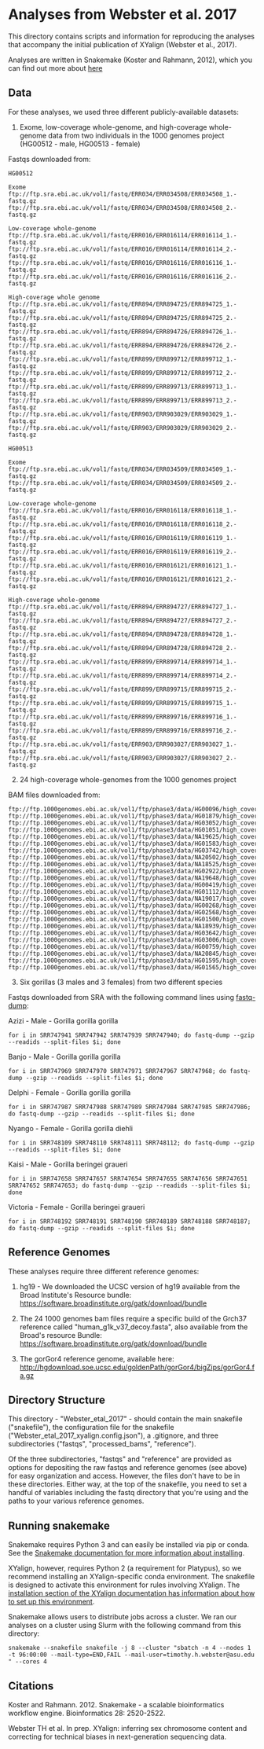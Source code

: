 # Analyses from Webster et al. 2017
This directory contains scripts and information for reproducing the analyses that
accompany the initial publication of XYalign (Webster et al., 2017).

Analyses are written in Snakemake (Koster and Rahmann, 2012), which you can find out more about [here](https://snakemake.readthedocs.io/en/stable/index.html)

## Data
For these analyses, we used three different publicly-available datasets:

1) Exome, low-coverage whole-genome, and high-coverage whole-genome data from
two individuals in the 1000 genomes project (HG00512 - male, HG00513 - female)

Fastqs downloaded from:
```
HG00512

Exome
ftp:/­/­ftp.­sra.­ebi.­ac.­uk/­vol1/­fastq/­ERR034/­ERR034508/­ERR034508_1.­fastq.­gz
ftp:/­/­ftp.­sra.­ebi.­ac.­uk/­vol1/­fastq/­ERR034/­ERR034508/­ERR034508_2.­fastq.­gz

Low-coverage whole-genome
ftp:/­/­ftp.­sra.­ebi.­ac.­uk/­vol1/­fastq/­ERR016/­ERR016114/­ERR016114_1.­fastq.­gz
ftp:/­/­ftp.­sra.­ebi.­ac.­uk/­vol1/­fastq/­ERR016/­ERR016114/­ERR016114_2.­fastq.­gz
ftp:/­/­ftp.­sra.­ebi.­ac.­uk/­vol1/­fastq/­ERR016/­ERR016116/­ERR016116_1.­fastq.­gz
ftp:/­/­ftp.­sra.­ebi.­ac.­uk/­vol1/­fastq/­ERR016/­ERR016116/­ERR016116_2.­fastq.­gz

High-coverage whole genome
ftp:/­/­ftp.­sra.­ebi.­ac.­uk/­vol1/­fastq/­ERR894/­ERR894725/­ERR894725_1.­fastq.­gz
ftp:/­/­ftp.­sra.­ebi.­ac.­uk/­vol1/­fastq/­ERR894/­ERR894725/­ERR894725_2.­fastq.­gz
ftp:/­/­ftp.­sra.­ebi.­ac.­uk/­vol1/­fastq/­ERR894/­ERR894726/­ERR894726_1.­fastq.­gz
ftp:/­/­ftp.­sra.­ebi.­ac.­uk/­vol1/­fastq/­ERR894/­ERR894726/­ERR894726_2.­fastq.­gz
ftp:/­/­ftp.­sra.­ebi.­ac.­uk/­vol1/­fastq/­ERR899/­ERR899712/­ERR899712_1.­fastq.­gz
ftp:/­/­ftp.­sra.­ebi.­ac.­uk/­vol1/­fastq/­ERR899/­ERR899712/­ERR899712_2.­fastq.­gz
ftp:/­/­ftp.­sra.­ebi.­ac.­uk/­vol1/­fastq/­ERR899/­ERR899713/­ERR899713_1.­fastq.­gz
ftp:/­/­ftp.­sra.­ebi.­ac.­uk/­vol1/­fastq/­ERR899/­ERR899713/­ERR899713_2.­fastq.­gz
ftp:/­/­ftp.­sra.­ebi.­ac.­uk/­vol1/­fastq/­ERR903/­ERR903029/­ERR903029_1.­fastq.­gz
ftp:/­/­ftp.­sra.­ebi.­ac.­uk/­vol1/­fastq/­ERR903/­ERR903029/­ERR903029_2.­fastq.­gz

HG00513

Exome
ftp:/­/­ftp.­sra.­ebi.­ac.­uk/­vol1/­fastq/­ERR034/­ERR034509/­ERR034509_1.­fastq.­gz
ftp:/­/­ftp.­sra.­ebi.­ac.­uk/­vol1/­fastq/­ERR034/­ERR034509/­ERR034509_2.­fastq.­gz

Low-coverage whole-genome
ftp:/­/­ftp.­sra.­ebi.­ac.­uk/­vol1/­fastq/­ERR016/­ERR016118/­ERR016118_1.­fastq.­gz
ftp:/­/­ftp.­sra.­ebi.­ac.­uk/­vol1/­fastq/­ERR016/­ERR016118/­ERR016118_2.­fastq.­gz
ftp:/­/­ftp.­sra.­ebi.­ac.­uk/­vol1/­fastq/­ERR016/­ERR016119/­ERR016119_1.­fastq.­gz
ftp:/­/­ftp.­sra.­ebi.­ac.­uk/­vol1/­fastq/­ERR016/­ERR016119/­ERR016119_2.­fastq.­gz
ftp:/­/­ftp.­sra.­ebi.­ac.­uk/­vol1/­fastq/­ERR016/­ERR016121/­ERR016121_1.­fastq.­gz
ftp:/­/­ftp.­sra.­ebi.­ac.­uk/­vol1/­fastq/­ERR016/­ERR016121/­ERR016121_2.­fastq.­gz

High-coverage whole-genome
ftp:/­/­ftp.­sra.­ebi.­ac.­uk/­vol1/­fastq/­ERR894/­ERR894727/­ERR894727_1.­fastq.­gz
ftp:/­/­ftp.­sra.­ebi.­ac.­uk/­vol1/­fastq/­ERR894/­ERR894727/­ERR894727_2.­fastq.­gz
ftp:/­/­ftp.­sra.­ebi.­ac.­uk/­vol1/­fastq/­ERR894/­ERR894728/­ERR894728_1.­fastq.­gz
ftp:/­/­ftp.­sra.­ebi.­ac.­uk/­vol1/­fastq/­ERR894/­ERR894728/­ERR894728_2.­fastq.­gz
ftp:/­/­ftp.­sra.­ebi.­ac.­uk/­vol1/­fastq/­ERR899/­ERR899714/­ERR899714_1.­fastq.­gz
ftp:/­/­ftp.­sra.­ebi.­ac.­uk/­vol1/­fastq/­ERR899/­ERR899714/­ERR899714_2.­fastq.­gz
ftp:/­/­ftp.­sra.­ebi.­ac.­uk/­vol1/­fastq/­ERR899/­ERR899715/­ERR899715_2.­fastq.­gz
ftp:/­/­ftp.­sra.­ebi.­ac.­uk/­vol1/­fastq/­ERR899/­ERR899715/­ERR899715_1.­fastq.­gz
ftp:/­/­ftp.­sra.­ebi.­ac.­uk/­vol1/­fastq/­ERR899/­ERR899716/­ERR899716_1.­fastq.­gz
ftp:/­/­ftp.­sra.­ebi.­ac.­uk/­vol1/­fastq/­ERR899/­ERR899716/­ERR899716_2.­fastq.­gz
ftp:/­/­ftp.­sra.­ebi.­ac.­uk/­vol1/­fastq/­ERR903/­ERR903027/­ERR903027_1.­fastq.­gz
ftp:/­/­ftp.­sra.­ebi.­ac.­uk/­vol1/­fastq/­ERR903/­ERR903027/­ERR903027_2.­fastq.­gz
```

2) 24 high-coverage whole-genomes from the 1000 genomes project

BAM files downloaded from:

```
ftp://ftp.1000genomes.ebi.ac.uk/vol1/ftp/phase3/data/HG00096/high_coverage_alignment/HG00096.wgs.ILLUMINA.bwa.GBR.high_cov_pcr_free.20140203.bam
ftp://ftp.1000genomes.ebi.ac.uk/vol1/ftp/phase3/data/HG01879/high_coverage_alignment/HG01879.wgs.ILLUMINA.bwa.ACB.high_cov_pcr_free.20140203.bam
ftp://ftp.1000genomes.ebi.ac.uk/vol1/ftp/phase3/data/HG03052/high_coverage_alignment/HG03052.wgs.ILLUMINA.bwa.MSL.high_cov_pcr_free.20140203.bam
ftp://ftp.1000genomes.ebi.ac.uk/vol1/ftp/phase3/data/HG01051/high_coverage_alignment/HG01051.wgs.ILLUMINA.bwa.PUR.high_cov_pcr_free.20140203.bam
ftp://ftp.1000genomes.ebi.ac.uk/vol1/ftp/phase3/data/NA19625/high_coverage_alignment/NA19625.wgs.ILLUMINA.bwa.ASW.high_cov_pcr_free.20140203.bam
ftp://ftp.1000genomes.ebi.ac.uk/vol1/ftp/phase3/data/HG01583/high_coverage_alignment/HG01583.wgs.ILLUMINA.bwa.PJL.high_cov_pcr_free.20140203.bam
ftp://ftp.1000genomes.ebi.ac.uk/vol1/ftp/phase3/data/HG03742/high_coverage_alignment/HG03742.wgs.ILLUMINA.bwa.ITU.high_cov_pcr_free.20140203.bam
ftp://ftp.1000genomes.ebi.ac.uk/vol1/ftp/phase3/data/NA20502/high_coverage_alignment/NA20502.wgs.ILLUMINA.bwa.TSI.high_cov_pcr_free.20140203.bam
ftp://ftp.1000genomes.ebi.ac.uk/vol1/ftp/phase3/data/NA18525/high_coverage_alignment/NA18525.wgs.ILLUMINA.bwa.CHB.high_cov_pcr_free.20140203.bam
ftp://ftp.1000genomes.ebi.ac.uk/vol1/ftp/phase3/data/HG02922/high_coverage_alignment/HG02922.wgs.ILLUMINA.bwa.ESN.high_cov_pcr_free.20140203.bam
ftp://ftp.1000genomes.ebi.ac.uk/vol1/ftp/phase3/data/NA19648/high_coverage_alignment/NA19648.wgs.ILLUMINA.bwa.MXL.high_cov_pcr_free.20140203.bam
ftp://ftp.1000genomes.ebi.ac.uk/vol1/ftp/phase3/data/HG00419/high_coverage_alignment/HG00419.wgs.ILLUMINA.bwa.CHS.high_cov_pcr_free.20140203.bam
ftp://ftp.1000genomes.ebi.ac.uk/vol1/ftp/phase3/data/HG01112/high_coverage_alignment/HG01112.wgs.ILLUMINA.bwa.CLM.high_cov_pcr_free.20140203.bam
ftp://ftp.1000genomes.ebi.ac.uk/vol1/ftp/phase3/data/NA19017/high_coverage_alignment/NA19017.wgs.ILLUMINA.bwa.LWK.high_cov_pcr_free.20140203.bam
ftp://ftp.1000genomes.ebi.ac.uk/vol1/ftp/phase3/data/HG00268/high_coverage_alignment/HG00268.wgs.ILLUMINA.bwa.FIN.high_cov_pcr_free.20140203.bam
ftp://ftp.1000genomes.ebi.ac.uk/vol1/ftp/phase3/data/HG02568/high_coverage_alignment/HG02568.wgs.ILLUMINA.bwa.GWD.high_cov_pcr_free.20140203.bam
ftp://ftp.1000genomes.ebi.ac.uk/vol1/ftp/phase3/data/HG01500/high_coverage_alignment/HG01500.wgs.ILLUMINA.bwa.IBS.high_cov_pcr_free.20140203.bam
ftp://ftp.1000genomes.ebi.ac.uk/vol1/ftp/phase3/data/NA18939/high_coverage_alignment/NA18939.wgs.ILLUMINA.bwa.JPT.high_cov_pcr_free.20140203.bam
ftp://ftp.1000genomes.ebi.ac.uk/vol1/ftp/phase3/data/HG03642/high_coverage_alignment/HG03642.wgs.ILLUMINA.bwa.STU.high_cov_pcr_free.20140203.bam
ftp://ftp.1000genomes.ebi.ac.uk/vol1/ftp/phase3/data/HG03006/high_coverage_alignment/HG03006.wgs.ILLUMINA.bwa.BEB.high_cov_pcr_free.20140203.bam
ftp://ftp.1000genomes.ebi.ac.uk/vol1/ftp/phase3/data/HG00759/high_coverage_alignment/HG00759.wgs.ILLUMINA.bwa.CDX.high_cov_pcr_free.20140203.bam
ftp://ftp.1000genomes.ebi.ac.uk/vol1/ftp/phase3/data/NA20845/high_coverage_alignment/NA20845.wgs.ILLUMINA.bwa.GIH.high_cov_pcr_free.20140203.bam
ftp://ftp.1000genomes.ebi.ac.uk/vol1/ftp/phase3/data/HG01595/high_coverage_alignment/HG01595.wgs.ILLUMINA.bwa.KHV.high_cov_pcr_free.20140203.bam
ftp://ftp.1000genomes.ebi.ac.uk/vol1/ftp/phase3/data/HG01565/high_coverage_alignment/HG01565.wgs.ILLUMINA.bwa.PEL.high_cov_pcr_free.20140203.bam
```

3) Six gorillas (3 males and 3 females) from two different species

Fastqs downloaded from SRA with the following command lines using [fastq-dump](https://trace.ncbi.nlm.nih.gov/Traces/sra/sra.cgi?view=toolkit_doc&f=fastq-dump):

Azizi - Male - Gorilla gorilla gorilla
```
for i in SRR747941 SRR747942 SRR747939 SRR747940; do fastq-dump --gzip --readids --split-files $i; done
```

Banjo - Male - Gorilla gorilla gorilla
```
for i in SRR747969 SRR747970 SRR747971 SRR747967 SRR747968; do fastq-dump --gzip --readids --split-files $i; done
```

Delphi - Female - Gorilla gorilla gorilla
```
for i in SRR747987 SRR747988 SRR747989 SRR747984 SRR747985 SRR747986; do fastq-dump --gzip --readids --split-files $i; done
```

Nyango - Female - Gorilla gorilla diehli
```
for i in SRR748109 SRR748110 SRR748111 SRR748112; do fastq-dump --gzip --readids --split-files $i; done
```
Kaisi - Male - Gorilla beringei graueri
```
for i in SRR747658 SRR747657 SRR747654 SRR747655 SRR747656 SRR747651 SRR747652 SRR747653; do fastq-dump --gzip --readids --split-files $i; done
```

Victoria - Female - Gorilla beringei graueri
```
for i in SRR748192 SRR748191 SRR748190 SRR748189 SRR748188 SRR748187; do fastq-dump --gzip --readids --split-files $i; done
```

## Reference Genomes
These analyses require three different reference genomes:

1) hg19 - We downloaded the UCSC version of hg19 available from the Broad Institute's
Resource bundle: https://software.broadinstitute.org/gatk/download/bundle

2) The 24 1000 genomes bam files require a specific build of the Grch37 reference
called "human_g1k_v37_decoy.fasta", also available from the Broad's resource
Bundle: https://software.broadinstitute.org/gatk/download/bundle

3) The gorGor4 reference genome, available here: http://hgdownload.soe.ucsc.edu/goldenPath/gorGor4/bigZips/gorGor4.fa.gz

## Directory Structure
This directory - "Webster_etal_2017" - should contain the main snakefile ("snakefile"), the configuration file for the snakefile ("Webster_etal_2017_xyalign.config.json"),
a .gitignore, and three subdirectories ("fastqs", "processed_bams", "reference").

Of the three subdirectories, "fastqs" and "reference" are provided as options for
depositing the raw fastqs and reference genomes (see above) for easy organization
and access.  However, the files don't have to be in these directories.  Either way,
at the top of the snakefile, you need to set a handful of variables including
the fastq directory that you're using and the paths to your various reference genomes.

## Running snakemake
Snakemake requires Python 3 and can easily be installed via pip or conda.  See
the [Snakemake documentation for more information about installing](https://snakemake.readthedocs.io/en/stable/getting_started/installation.html).

XYalign, however, requires Python 2 (a requirement for Platypus), so we recommend
installing an XYalign-specific conda environment.  The snakefile is designed
to activate this environment for rules involving XYalign.  The [installation section
of the XYalign documentation has information about how to set up this environment](http://xyalign.readthedocs.io/en/latest/installation.html).

Snakemake allows users to distribute jobs across a cluster.  We ran our analyses on
a cluster using Slurm with the following command from this directory:

```
snakemake --snakefile snakefile -j 8 --cluster "sbatch -n 4 --nodes 1 -t 96:00:00 --mail-type=END,FAIL --mail-user=timothy.h.webster@asu.edu " --cores 4
```

## Citations
Koster and Rahmann. 2012. Snakemake - a scalable bioinformatics workflow engine.
Bioinformatics 28: 2520-2522.

Webster TH et al. In prep. XYalign: inferring sex chromosome content and correcting
for technical biases in next-generation sequencing data.
